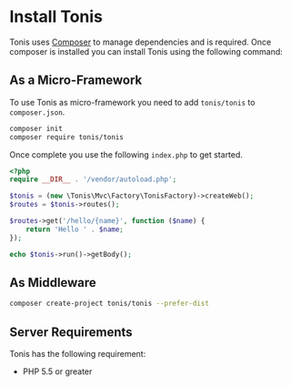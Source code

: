 Install Tonis
================

Tonis uses [Composer](https://getcomposer.org/download/) to manage dependencies and is required. Once composer is 
installed you can install Tonis using the following command:

As a Micro-Framework
--------------------

To use Tonis as micro-framework you need to add `tonis/tonis` to `composer.json`.

```sh
composer init
composer require tonis/tonis
```

Once complete you use the following `index.php` to get started.

```php
<?php
require __DIR__ . '/vendor/autoload.php';

$tonis = (new \Tonis\Mvc\Factory\TonisFactory)->createWeb();
$routes = $tonis->routes();

$routes->get('/hello/{name}', function ($name) {
    return 'Hello ' . $name;
});

echo $tonis->run()->getBody();
```

As Middleware
-------------

```sh
composer create-project tonis/tonis --prefer-dist
```

Server Requirements
-------------------

Tonis has the following requirement:

  * PHP 5.5 or greater
